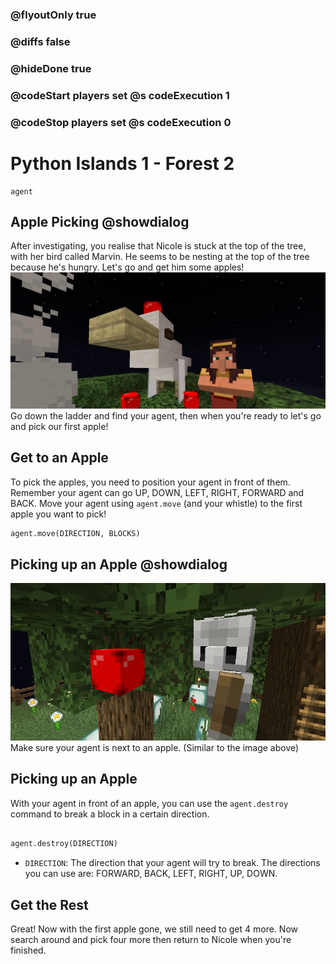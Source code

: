 ### @flyoutOnly true
### @diffs false
### @hideDone true
### @codeStart players set @s codeExecution 1
### @codeStop players set @s codeExecution 0

# Python Islands 1 - Forest 2

```template
agent
```

## Apple Picking @showdialog
After investigating, you realise that Nicole is stuck at the top of the tree, with her bird called Marvin. He seems to be nesting at the top of the tree because he's hungry. Let's go and get him some apples!
![Cover Image](https://raw.githubusercontent.com/CausewayDigital/Minecraft-EE-MakeCode/refs/heads/master/tutorials/python-islands/island-1/forest/cover2.png)
Go down the ladder and find your agent, then when you're ready to let's go and pick our first apple! 

## Get to an Apple
To pick the apples, you need to position your agent in front of them. Remember your agent can go UP, DOWN, LEFT, RIGHT, FORWARD and BACK.
Move your agent using `agent.move` (and your whistle) to the first apple you want to pick!


```python
agent.move(DIRECTION, BLOCKS)
```


## Picking up an Apple @showdialog
![Agent position before picking apple](https://raw.githubusercontent.com/CausewayDigital/Minecraft-EE-MakeCode/refs/heads/master/tutorials/python-islands/island-1/forest/agent_before_pick.png)  
Make sure your agent is next to an apple. (Similar to the image above)

## Picking up an Apple
With your agent in front of an apple, you can use the `agent.destroy` command to break a block in a certain direction.
```python

agent.destroy(DIRECTION)

```
- `DIRECTION`: The direction that your agent will try to break. The directions you can use are: FORWARD, BACK, LEFT, RIGHT, UP, DOWN.


## Get the Rest
Great! Now with the first apple gone, we still need to get 4 more.
Now search around and pick four more then return to Nicole when you're finished.
